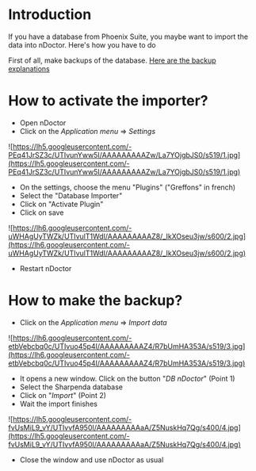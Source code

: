 # Introduction #

If you have a database from Phoenix Suite, you maybe want to import the data into nDoctor. Here's how you have to do

First of all, make backups of the database. [Here are the backup explanations](BackupDatabase.md)


# How to activate the importer? #

  * Open nDoctor
  * Click on the _Application menu_ => _Settings_

![https://lh5.googleusercontent.com/-PEq41JrSZ3c/UTIvunYww5I/AAAAAAAAAZw/La7YOjgbJS0/s519/1.jpg](https://lh5.googleusercontent.com/-PEq41JrSZ3c/UTIvunYww5I/AAAAAAAAAZw/La7YOjgbJS0/s519/1.jpg)

  * On the settings, choose the menu "Plugins" ("Greffons" in french)
  * Select the "Database Importer"
  * Click on "Activate Plugin"
  * Click on save

![https://lh6.googleusercontent.com/-uWHAgUyTWZk/UTIvulT1WdI/AAAAAAAAAZ8/_IkXOseu3jw/s600/2.jpg](https://lh6.googleusercontent.com/-uWHAgUyTWZk/UTIvulT1WdI/AAAAAAAAAZ8/_IkXOseu3jw/s600/2.jpg)

  * Restart nDoctor

# How to make the backup? #

  * Click on the _Application menu_ => _Import data_

![https://lh6.googleusercontent.com/-etbVebcbq0c/UTIvuo45p4I/AAAAAAAAAZ4/R7bUmHA353A/s519/3.jpg](https://lh6.googleusercontent.com/-etbVebcbq0c/UTIvuo45p4I/AAAAAAAAAZ4/R7bUmHA353A/s519/3.jpg)

  * It opens a new window. Click on the button "_DB nDoctor_" (Point 1)
  * Select the Sharpenda database
  * Click on "_Import_" (Point 2)
  * Wait the import finishes

![https://lh5.googleusercontent.com/-fvUsMiL9_vY/UTIvvfA950I/AAAAAAAAAaA/Z5NuskHq7Qg/s400/4.jpg](https://lh5.googleusercontent.com/-fvUsMiL9_vY/UTIvvfA950I/AAAAAAAAAaA/Z5NuskHq7Qg/s400/4.jpg)

  * Close the window and use nDoctor as usual